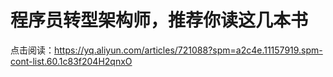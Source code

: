 # 程序员转型架构师，推荐你读这几本书
点击阅读：https://yq.aliyun.com/articles/721088?spm=a2c4e.11157919.spm-cont-list.60.1c83f204H2qnxO